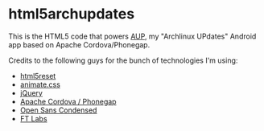 html5archupdates
================

This is the HTML5 code that powers [AUP](https://play.google.com/store/apps/details?id=org.nicolaorritos.aupdates), my "Archlinux UPdates" Android app based on Apache Cordova/Phonegap.

Credits to the following guys for the bunch of technologies I'm using:
* [html5reset](http://html5reset.org)
* [animate.css](http://daneden.me/animate)
* [jQuery](http://jquery.com)
* [Apache Cordova / Phonegap](http://incubator.apache.org/callback)
* [Open Sans Condensed](http://www.google.com/webfonts/specimen/Open+Sans+Condensed)
* [FT Labs](http://labs.ft.com)

